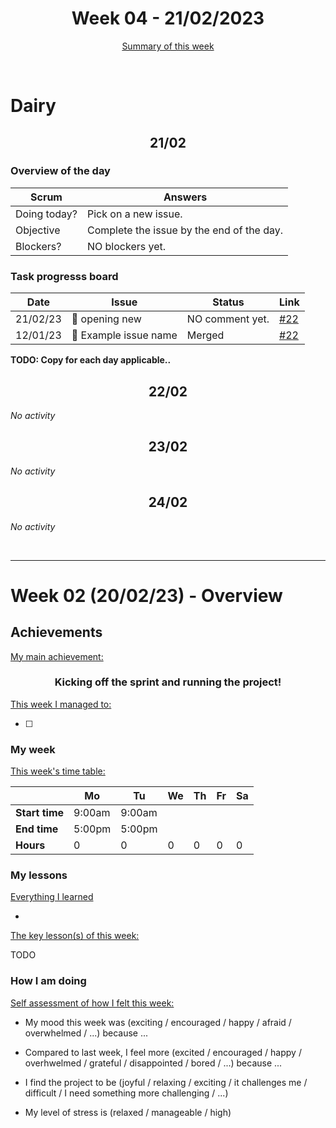 


<!-- 
  Welcome to your weekly agenda.
  In this agenda, you will note down day to day progress.
-->

<h1 align="center">Week 04 - 21/02/2023</h1>

<p align="center"><a href="#summary">Summary of this week</a></p>

<br/>

<!-- 
  -- SECTION: OVERVIEW
  -- For each day, fill out your dairy
  -->

<h1>Dairy</h1>

<h2 align="center">21/02</h2>

### Overview of the day

<!-- Fill out the daily scrum table 
  -- Doing today? - What are you working on today?
  -- Objective?   - What do you hope to achieve today?
  -- Blockers?    - Any blockers? Anywhere you need help?
-->

| Scrum	       | Answers 	| 
|----------	   |-------	  |
| Doing today? | Pick on a new issue.          |
| Objective    | Complete the issue by the end of the day.         |
| Blockers?    |NO blockers yet.         |

### Task progresss board

<!-- List all the tasks and bounties in progress this week -->

| Date     	| Issue 	| Status 	| Link 	|
|----------	|-------	|--------	|------	|
| 21/02/23 	| 🏇 opening new | NO comment yet. | [#22](https://github.com/italanta/kujali/issues/22) |
| 12/01/23	| 🏇 Example issue name | Merged | [#22](https://github.com/italanta/elewa-group/pull/198) |

**TODO: Copy for each day applicable..**

<h2 align="center">22/02</h2>

*No activity*

<h2 align="center">23/02</h2>

*No activity*

<h2 align="center">24/02</h2>

*No activity*


<br/>

<hr id="summary" />
<!-- Fill this section at the end of each week, -->

# Week 02 (20/02/23) - Overview

<!-- What was your main achievement -->
<h2>Achievements</h2>

<u>My main achievement:</u>

<!-- Write the achievement you are most proud off in one line! -->
<h3 align="center">Kicking off the sprint and running the project!</h3>

<!-- List all your achievement -->
<u>This week I managed to:</u>

- [ ] 


### My week
<!-- Keep track of your time table daily -->
<u>This week's time table:</u>

|                | Mo | Tu 	| We 	| Th | Fr | Sa |
|---             |---	|---	|---  |--- |--- |--- |
| **Start time** |9:00am    |9:00am     |     |    |    |    |
| **End time**	 |5:00pm    |5:00pm     |     |    |    |    |
| **Hours**	     | 0  | 0   | 0   | 0  | 0  | 0  |


### My lessons
<!-- What did I learn? -->
<u>Everything I learned</u>

- 

<u>The key lesson(s) of this week:</u>

TODO

### How I am doing
<!-- How did you feel? -->
<u>Self assessment of how I felt this week:</u>

- My mood this week was (exciting / encouraged / happy / afraid / overwhelmed / ...) because ...
  
- Compared to last week, I feel more (excited / encouraged / happy / overhwelmed / grateful / disappointed / bored / ...) because ...

- I find the project to be (joyful / relaxing / exciting / it challenges me / difficult / I need something more challenging / ...)

- My level of stress is (relaxed / manageable / high) 
